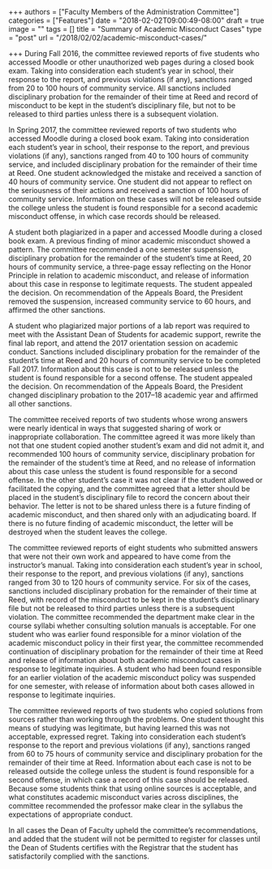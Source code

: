 +++
authors = ["Faculty Members of the Administration Committee"]
categories = ["Features"]
date = "2018-02-02T09:00:49-08:00"
draft = true
image = ""
tags = []
title = "Summary of Academic Misconduct Cases"
type = "post"
url = "/2018/02/02/academic-misconduct-cases/"

+++
During Fall 2016, the committee reviewed reports of five students who accessed Moodle or other unauthorized web pages during a closed book exam. Taking into consideration each student’s year in school, their response to the report, and previous violations (if any), sanctions ranged from 20 to 100 hours of community service. All sanctions included disciplinary probation for the remainder of their time at Reed and record of misconduct to be kept in the student’s disciplinary file, but not to be released to third parties unless there is a subsequent violation.

In Spring 2017, the committee reviewed reports of two students who accessed Moodle during a closed book exam. Taking into consideration each student’s year in school, their response to the report, and previous violations (if any), sanctions ranged from 40 to 100 hours of community service, and included disciplinary probation for the remainder of their time at Reed. One student acknowledged the mistake and received a sanction of 40 hours of community service. One student did not appear to reflect on the seriousness of their actions and received a sanction of 100 hours of community service. Information on these cases will not be released outside the college unless the student is found responsible for a second academic misconduct offense, in which case records should be released. 

A student both plagiarized in a paper and accessed Moodle during a closed book exam. A previous finding of minor academic misconduct showed a pattern. The committee recommended a one semester suspension, disciplinary probation for the remainder of the student’s time at Reed, 20 hours of community service, a three-page essay reflecting on the Honor Principle in relation to academic misconduct, and release of information about this case in response to legitimate requests. The student appealed the decision. On recommendation of the Appeals Board, the President removed the suspension, increased community service to 60 hours, and affirmed the other sanctions.

A student who plagiarized major portions of a lab report was required to meet with the Assistant Dean of Students for academic support, rewrite the final lab report, and attend the 2017 orientation session on academic conduct. Sanctions included disciplinary probation for the remainder of the student’s time at Reed and 20 hours of community service to be completed Fall 2017. Information about this case is not to be released unless the student is found responsible for a second offense. The student appealed the decision. On recommendation of the Appeals Board, the President changed disciplinary probation to the 2017–18 academic year and affirmed all other sanctions.

The committee received reports of two students whose wrong answers were nearly identical in ways that suggested sharing of work or inappropriate collaboration. The committee agreed it was more likely than not that one student copied another student’s exam and did not admit it, and recommended 100 hours of community service, disciplinary probation for the remainder of the student’s time at Reed, and no release of information about this case unless the student is found responsible for a second offense. In the other student’s case it was not clear if the student allowed or facilitated the copying, and the committee agreed that a letter should be placed in the student’s disciplinary file to record the concern about their behavior. The letter is not to be shared unless there is a future finding of academic misconduct, and then shared only with an adjudicating board. If there is no future finding of academic misconduct, the letter will be destroyed when the student leaves the college.

The committee reviewed reports of eight students who submitted answers that were not their own work and appeared to have come from the instructor’s manual. Taking into consideration each student’s year in school, their response to the report, and previous violations (if any), sanctions ranged from 30 to 120 hours of community service. For six of the cases, sanctions included disciplinary probation for the remainder of their time at Reed, with record of the misconduct to be kept in the student’s disciplinary file but not be released to third parties unless there is a subsequent violation. The committee recommended the department make clear in the course syllabi whether consulting solution manuals is acceptable. For one student who was earlier found responsible for a minor violation of the academic misconduct policy in their first year, the committee recommended continuation of disciplinary probation for the remainder of their time at Reed and release of information about both academic misconduct cases in response to legitimate inquiries. A student who had been found responsible for an earlier violation of the academic misconduct policy was suspended for one semester, with release of information about both cases allowed in response to legitimate inquiries. 

The committee reviewed reports of two students who copied solutions from sources rather than working through the problems. One student thought this means of studying was legitimate, but having learned this was not acceptable, expressed regret. Taking into consideration each student’s response to the report and previous violations (if any), sanctions ranged from 60 to 75 hours of community service and disciplinary probation for the remainder of their time at Reed. Information about each case is not to be released outside the college unless the student is found responsible for a second offense, in which case a record of this case should be released. Because some students think that using online sources is acceptable, and what constitutes academic misconduct varies across disciplines, the committee recommended the professor make clear in the syllabus the expectations of appropriate conduct.

In all cases the Dean of Faculty upheld the committee’s recommendations, and added that the student will not be permitted to register for classes until the Dean of Students certifies with the Registrar that the student has satisfactorily complied with the sanctions.